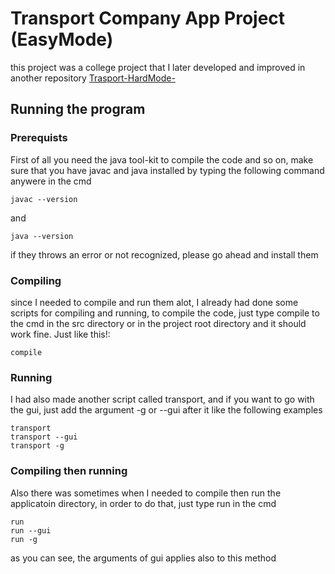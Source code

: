 # Transport Company App Project (EasyMode)

this project was a college project that I later developed and improved in another repository [Trasport-HardMode-](https://github.com/ahmed-elbehairy7/transport-HardMode-)

## Running the program

### Prerequists

First of all you need the java tool-kit to compile the code and so on, make sure that you have javac and java installed by typing the following command anywere in the cmd

    javac --version

and

    java --version

if they throws an error or not recognized, please go ahead and install them

### Compiling

since I needed to compile and run them alot, I already had done some scripts for compiling and running,
to compile the code, just type compile to the cmd in the src directory or in the project root directory and it should work fine. Just like this!:

    compile

### Running

I had also made another script called transport, and if you want to go with the gui, just add the argument -g or --gui after it like the following examples

    transport
    transport --gui
    transport -g

### Compiling then running

Also there was sometimes when I needed to compile then run the applicatoin directory, in order to do that, just type run in the cmd

    run
    run --gui
    run -g

as you can see, the arguments of gui applies also to this method
